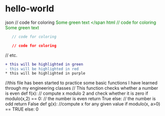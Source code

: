 # hello-world
json
   // code for coloring
<span style="color: green"> Some green text </span
html
   // code for coloring
<font color="green"> Some green text </font>
```js
   // code for coloring
```
```css
   // code for coloring
```
// etc.
```diff
+ this will be highlighted in green
- this will be highlighted in red
* this will be highlighted in purple
```
//this file has been started to practice some basic functions I have learned through my engineering classes
// This function checks whether a number is even
def f(x):
  // compute x modulo 2 and check whether it is zero
  if modulo(x,2) == 0:
    // the number is even
    return True
  else:
    // the number is odd
    return False
def g(x):
  //compute x for any given value 
  if modulo(x, a>0) == TRUE
  else:
  0
  
